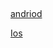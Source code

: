 ## 

[andriod](https://reactnative.dev/docs/signed-apk-android)

[Ios](https://reactnative.dev/docs/publishing-to-app-store)
